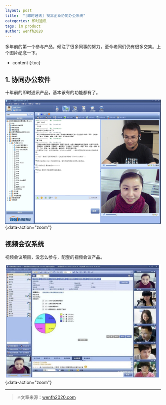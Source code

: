 ```yaml
---
layout: post
title:  "[即时通讯] 视高企业协同办公系统"
categories: 即时通讯
tags: im product
author: wenfh2020
--- 
```


多年前的第一个参与产品，倾注了很多同事的努力，至今老同们仍有很多交集。上个图片纪念一下。



* content
{:toc}

## 1. 协同办公软件

十年前的即时通讯产品，基本该有的功能都有了。

![协同办公软件](/images/2020-06-03-11-26-10.png){:data-action="zoom"}

## 视频会议系统

视频会议项目，没怎么参与，配套的视频会议产品。

![视频会议](/images/2020-06-03-11-28-13.png){:data-action="zoom"}

---

> 🔥文章来源：[wenfh2020.com](https://wenfh2020.com/2020/06/03/im-product/)